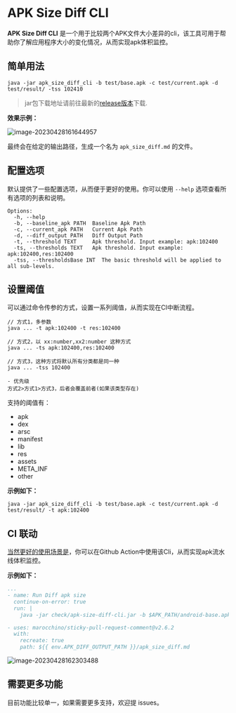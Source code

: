 # APK Size Diff CLI

**APK Size Diff CLI** 是一个用于比较两个APK文件大小差异的cli，该工具可用于帮助你了解应用程序大小的变化情况，从而实现apk体积监控。

## 简单用法

```shell
java -jar apk_size_diff_cli -b test/base.apk -c test/current.apk -d test/result/ -tss 102410
```

> jar包下载地址请前往最新的[release版本](https://github.com/Petterpx/apk-size-diff-cli/releases)下载.

**效果示例：**

![image-20230428161644957](https://img.tucang.cc/api/image/show/34a16a5711a83e3158021078244a4286)

最终会在给定的输出路径，生成一个名为 `apk_size_diff.md` 的文件。



## 配置选项

默认提供了一些配置选项，从而便于更好的使用。你可以使用 `--help` 选项查看所有选项的列表和说明。

```shell
Options:
  -h, --help    
  -b, --baseline_apk PATH  Baseline Apk Path
  -c, --current_apk PATH   Current Apk Path
  -d, --diff_output PATH   Diff Output Path
  -t, --threshold TEXT     Apk threshold. Input example: apk:102400
  -ts, --thresholds TEXT   Apk threshold. Input example: apk:102400,res:102400
  -tss, --thresholdsBase INT  The basic threshold will be applied to all sub-levels.      
```



## 设置阈值

可以通过命令传参的方式，设置一系列阈值，从而实现在CI中断流程。

```shell
// 方式1，多参数
java ... -t apk:102400 -t res:102400 

// 方式2，以 xx:number,xx2:number 这种方式
java ... -ts apk:102400,res:102400

// 方式3，这种方式将默认所有分类都是同一种
java ... -tss 102400

- 优先级
方式2>方式1>方式3，后者会覆盖前者(如果该类型存在)
```

支持的阈值有：

- apk
- dex
- arsc
- manifest
- lib
- res
- assets
- META_INF
- other

**示例如下：**

```shell
java -jar apk_size_diff_cli -b test/base.apk -c test/current.apk -d test/result/ -t apk:102400
```



## CI 联动

[当然更好的使用场景是](https://img.tucang.cc/api/image/show/86e197b78322cec6300e73780fb06b3a)，你可以在Github Action中使用该Cli，从而实现apk流水线体积监控。

**示例如下：**

```yml
...
- name: Run Diff apk size
  continue-on-error: true
  run: |
    java -jar check/apk-size-diff-cli.jar -b $APK_PATH/android-base.apk -c $APK_PATH/android-new.apk -d $APK_DIFF_OUTPUT_PATH -tss $KB500

- uses: marocchino/sticky-pull-request-comment@v2.6.2
  with:
    recreate: true
    path: ${{ env.APK_DIFF_OUTPUT_PATH }}/apk_size_diff.md
```

![image-20230428162303488](https://img.tucang.cc/api/image/show/86e197b78322cec6300e73780fb06b3a)

## 需要更多功能

目前功能比较单一，如果需要更多支持，欢迎提 issues。
